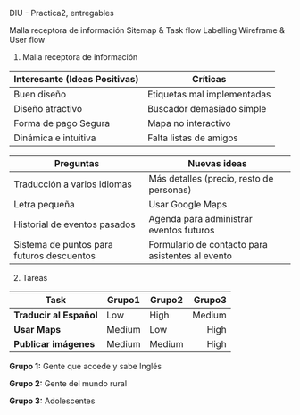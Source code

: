 DIU - Practica2, entregables

Malla receptora de información 
Sitemap & Task flow 
Labelling 
Wireframe & User flow 

1. Malla receptora de información

**Interesante (Ideas Positivas)** | **Críticas**
| ------------- | -------
  Buen diseño |  Etiquetas mal implementadas
  Diseño atractivo   |  Buscador demasiado simple
  Forma de pago Segura |  Mapa no interactivo
  Dinámica e intuitiva |  Falta listas de amigos

  **Preguntas** | **Nuevas ideas**
| ------------- | -------
  Traducción a varios idiomas |  Más detalles (precio, resto de personas)
  Letra pequeña                             |  Usar Google Maps
  Historial de eventos pasados              |  Agenda para administrar eventos futuros
  Sistema de puntos para futuros descuentos |  Formulario de contacto para asistentes al evento
  
  
2. Tareas

  **Task**                    | **Grupo1**  | **Grupo2** | **Grupo3**
  ------                  | ------  | ------ | ------:
  **Traducir al Español** | Low     | High   | Medium
  **Usar Maps**           | Medium  | Low    | High
  **Publicar imágenes**   | Medium  | Medium | High

  **Grupo 1:** Gente que accede y sabe Inglés
  
  **Grupo 2:** Gente del mundo rural
  
  **Grupo 3:** Adolescentes

